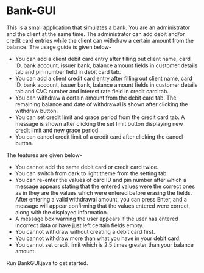 # Bank-GUI
This is a small application that simulates a bank. You are an administrator and the client at the same time. The administrator can add debit and/or credit card entries while the client can withdraw a certain amount from the balance. The usage guide is given below- 

  - You can add a client debit card entry after filling out client name, card ID, bank account, issuer bank, balance amount fields in customer details tab and pin number field in debit card tab.
  - You can add a client credit card entry after filling out client name, card ID, bank account, issuer bank, balance amount fields in customer details tab and CVC number and interest rate field in credit card tab.
  - You can withdraw a certain amount from the debit card tab. The remaining balance and date of withdrawal is shown after clicking the withdraw button.
  - You can set credit limit and grace period from the credit card tab. A message is shown after clicking the set limit button displaying new credit limit and new grace period.
  - You can cancel credit limit of a credit card after clicking the cancel button.

The features are given below-

  - You cannot add the same debit card or credit card twice.
  - You can switch from dark to light theme from the setting tab.
  - You can re-enter the values of card ID and pin number after which a message appears stating that the entered values were the correct ones as in they are the values which were entered before erasing the fields. After entering a valid withdrawal amount, you can press Enter, and a message will appear confirming that the values entered were correct, along with the displayed information.
  - A message box warning the user appears if the user has entered incorrect data or have just left certain fields empty.
  - You cannot withdraw without creating a debit card first.
  - You cannot withdraw more than what you have in your debit card.
  - You cannot set credit limit which is 2.5 times greater than your balance amount.

Run BankGUI.java to get started.
